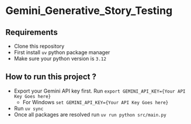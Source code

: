 # Gemini_Generative_Story_Testing
## Requirements
-   Clone this repository
-   First install `uv` python package manager
-   Make sure your python version is `3.12`

## How to run this project ?
-   Export your Gemini API key first. Run `export GEMINI_API_KEY={Your API Key Goes here}`
    -   For Windows `set GEMINI_API_KEY={Your API Key Goes here}`
-   Run `uv sync`
-   Once all packages are resolved run `uv run python src/main.py`